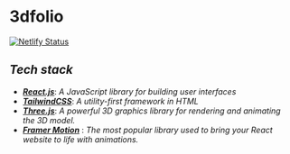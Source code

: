 # 3dfolio

[![Netlify Status](https://api.netlify.com/api/v1/badges/4d6bb832-989c-4254-8e13-0225865cc46c/deploy-status)](https://app.netlify.com/sites/zhijie92/deploys)


## ***Tech stack***
- ***_[React.js](https://reactjs.org/)_***: _A JavaScript library for building user interfaces_
- [***TailwindCSS***](https://tailwindcss.com): _A utility-first framework in HTML_
- ***_[Three.js](https://threejs.org/)_***: _A powerful 3D graphics library for rendering and animating the 3D model._
- ***_[Framer Motion](https://www.framer.com/motion/)_*** : _The most popular library used to bring your React website to life with animations._
